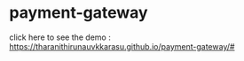 # payment-gateway
click here to see the demo : https://tharanithirunauvkkarasu.github.io/payment-gateway/#
